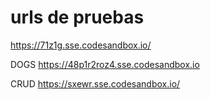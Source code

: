 # urls de pruebas

https://71z1g.sse.codesandbox.io/

DOGS
https://48p1r2roz4.sse.codesandbox.io

CRUD
https://sxewr.sse.codesandbox.io/
